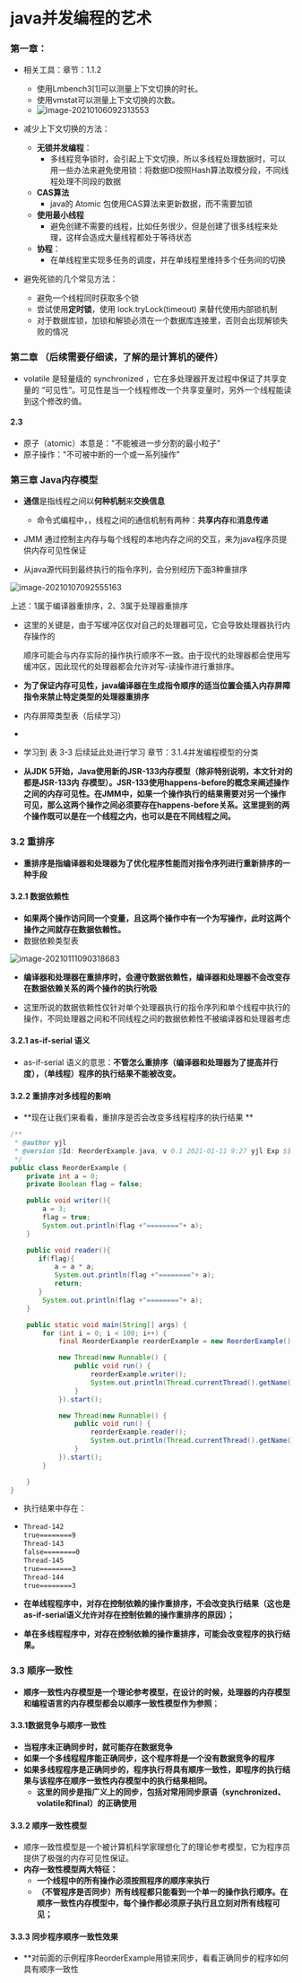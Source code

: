 # java并发编程的艺术

### 第一章：

* 相关工具：章节：1.1.2 
  * 使用Lmbench3[1]可以测量上下文切换的时长。 
  * 使用vmstat可以测量上下文切换的次数。
  * ![image-20210106092313553](C:\Users\17605\AppData\Roaming\Typora\typora-user-images\image-20210106092313553.png)



* 减少上下文切换的方法：
  * **无锁并发编程**：
    * 多线程竞争锁时，会引起上下文切换，所以多线程处理数据时，可以用一些办法来避免使用锁：将数据ID按照Hash算法取模分段，不同线程处理不同段的数据
  * **CAS算法**
    * java的 Atomic 包使用CAS算法来更新数据，而不需要加锁
  * **使用最小线程**
    * 避免创建不需要的线程，比如任务很少，但是创建了很多线程来处理，这样会造成大量线程都处于等待状态
  * **协程**：
    * 在单线程里实现多任务的调度，并在单线程里维持多个任务间的切换



* 避免死锁的几个常见方法：
  * 避免一个线程同时获取多个锁
  * 尝试使用**定时锁**，使用 lock.tryLock(timeout) 来替代使用内部锁机制
  * 对于数据库锁，加锁和解锁必须在一个数据库连接里，否则会出现解锁失败的情况

### 第二章 （后续需要仔细读，了解的是计算机的硬件） 

* volatile 是轻量级的 synchronized ，它在多处理器开发过程中保证了共享变量的 “可见性”。可见性是当一个线程修改一个共享变量时，另外一个线程能读到这个修改的值。

#### 2.3

* 原子（atomic）本意是："不能被进一步分割的最小粒子"
* 原子操作："不可被中断的一个或一系列操作"

 

### 第三章  Java内存模型

* **通信**是指线程之间以**何种机制**来**交换信息**
  * 命令式编程中，，线程之间的通信机制有两种：**共享内存**和**消息传递**

* JMM 通过控制主内存与每个线程的本地内存之间的交互，来为java程序员提供内存可见性保证
* 从java源代码到最终执行的指令序列，会分别经历下面3种重排序

![image-20210107092555163](C:\Users\17605\AppData\Roaming\Typora\typora-user-images\image-20210107092555163.png)

上述：1属于编译器重排序，2、3属于处理器重排序

* 这里的关键是，由于写缓冲区仅对自己的处理器可见，它会导致处理器执行内存操作的 

  顺序可能会与内存实际的操作执行顺序不一致。由于现代的处理器都会使用写缓冲区，因此现代的处理器都会允许对写-读操作进行重排序。

* **为了保证内存可见性，java编译器在生成指令顺序的适当位置会插入内存屏障指令来禁止特定类型的处理器重排序**

* 内存屏障类型表（后续学习）

* 

* 学习到 表 3-3 后续延此处进行学习 章节：3.1.4并发编程模型的分类

* **从JDK 5开始，Java使用新的JSR-133内存模型（除非特别说明，本文针对的都是JSR-133内**
  **存模型）。JSR-133使用happens-before的概念来阐述操作之间的内存可见性。在JMM中，如果一个操作执行的结果需要对另一个操作可见，那么这两个操作之间必须要存在happens-before关系。这里提到的两个操作既可以是在一个线程之内，也可以是在不同线程之间。**  

### 3.2 重排序

* **重排序是指编译器和处理器为了优化程序性能而对指令序列进行重新排序的一种手段**

#### 3.2.1 数据依赖性

* **如果两个操作访问同一个变量，且这两个操作中有一个为写操作，此时这两个操作之间就存在数据依赖性。**
* 数据依赖类型表

![image-20210111090318683](C:\Users\17605\AppData\Roaming\Typora\typora-user-images\image-20210111090318683.png)

* **编译器和处理器在重排序时，会遵守数据依赖性，编译器和处理器不会改变存在数据依赖关系的两个操作的执行吮吸**

* 这里所说的数据依赖性仅针对单个处理器执行的指令序列和单个线程中执行的操作，不同处理器之间和不同线程之间的数据依赖性不被编译器和处理器考虑

#### 3.2.1 as-if-serial 语义

* as-if-serial 语义的意思：**不管怎么重排序（编译器和处理器为了提高并行度），（单线程）程序的执行结果不能被改变。**

#### 3.2.2 重排序对多线程的影响

* **现在让我们来看看，重排序是否会改变多线程程序的执行结果  **

```java
/**
 * @author yjl
 * @version $Id: ReorderExample.java, v 0.1 2021-01-11 9:27 yjl Exp $$
 */
public class ReorderExample {
    private int a = 0;
    private Boolean flag = false;

    public void writer(){
        a = 3;
        flag = true;
        System.out.println(flag +"========"+ a);
    }

    public void reader(){
       if(flag){
           a = a * a;
           System.out.println(flag +"========"+ a);
           return;
       }
        System.out.println(flag +"========"+ a);
    }

    public static void main(String[] args) {
        for (int i = 0; i < 100; i++) {
            final ReorderExample reorderExample = new ReorderExample();

            new Thread(new Runnable() {
                public void run() {
                    reorderExample.writer();
                    System.out.println(Thread.currentThread().getName());
                }
            }).start();

            new Thread(new Runnable() {
                public void run() {
                    reorderExample.reader();
                    System.out.println(Thread.currentThread().getName());
                }
            }).start();
        }

    }
}
```

* 执行结果中存在：

* ```tex
  Thread-142
  true========9
  Thread-143
  false========0
  Thread-145
  true========3
  Thread-144
  true========3
  ```

* **在单线程程序中，对存在控制依赖的操作重排序，不会改变执行结果（这也是as-if-serial语义允许对存在控制依赖的操作重排序的原因）；**

* **单在多线程程序中，对存在控制依赖的操作重排序，可能会改变程序的执行结果。**

### 3.3 顺序一致性

* **顺序一致性内存模型是一个理论参考模型，在设计的时候，处理器的内存模型和编程语言的内存模型都会以顺序一致性模型作为参照**；

#### 3.3.1数据竞争与顺序一致性

* **当程序未正确同步时，就可能存在数据竞争**
* **如果一个多线程程序能正确同步，这个程序将是一个没有数据竞争的程序**
* **如果多线程程序是正确同步的，程序执行将具有顺序一致性，即程序的执行结果与该程序在顺序一致性内存模型中的执行结果相同。**
  * **这里的同步是指广义上的同步，包括对常用同步原语（synchronized、volatile和final）的正确使用**

#### 3.3.2 顺序一致性模型

* 顺序一致性模型是一个被计算机科学家理想化了的理论参考模型，它为程序员提供了极强的内存可见性保证。
* **内存一致性模型两大特征：**
  * **一个线程中的所有操作必须按照程序的顺序来执行**
  * **（不管程序是否同步）所有线程都只能看到一个单一的操作执行顺序。在顺序一致性内存模型中，每个操作都必须原子执行且立刻对所有线程可见；**

#### 3.3.3 同步程序顺序一致性效果

* **对前面的示例程序ReorderExample用锁来同步，看看正确同步的程序如何具有顺序一致性